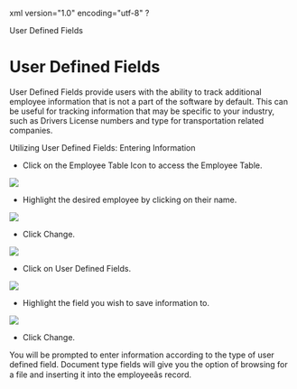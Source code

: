 xml version="1.0" encoding="utf-8" ?





User Defined Fields




# User Defined Fields

User Defined Fields provide users with the ability to track additional
employee information that is not a part of the software by default. This
can be useful for tracking information that may be specific to your industry,
such as Drivers License numbers and type for transportation related companies.

Utilizing User Defined Fields: Entering Information

* Click on the Employee Table Icon to access the Employee Table.

![](/img/ud11.gif)

* Highlight the desired employee by clicking on their name.

![](/img/ud12.gif)

* Click Change.

![](/img/ud10.gif)

* Click on User Defined Fields.

![](/img/ud10.gif)

* Highlight the field you wish to save information to.

![](/img/ud11.gif)

* Click Change.

You will be prompted to enter information according to the type of user
defined field. Document type fields will give you the option of browsing
for a file and inserting it into the employeeâs record.